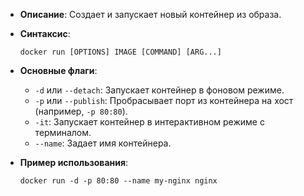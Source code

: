 - **Описание**: Создает и запускает новый контейнер из образа.
- **Синтаксис**:
    
    `docker run [OPTIONS] IMAGE [COMMAND] [ARG...]`
    
- **Основные флаги**:
    
    - `-d` или `--detach`: Запускает контейнер в фоновом режиме.
    - `-p` или `--publish`: Пробрасывает порт из контейнера на хост (например, `-p 80:80`).
    - `-it`: Запускает контейнер в интерактивном режиме с терминалом.
    - `--name`: Задает имя контейнера.
    
- **Пример использования**:
	
	`docker run -d -p 80:80 --name my-nginx nginx`
	